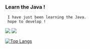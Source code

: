 ###     Learn the Java !
     I have just been learning the Java.
     hope to develop !
<img src="https://img.shields.io/badge/Java-3766AB?style=flat-square&logo=Java&logoColor=white"/>
<img src="https://img.shields.io/badge/Spring-3766AB?style=flat-square&logo=Spring&logoColor=white"/>



[![Top Langs](https://github-readme-stats.vercel.app/api/top-langs/?username=dhboys&hide=css,scss,html&show_icons=true&theme=radical)](https://github.com/dhboys/github-readme-stats)



<!--
**dhboys/dhboys** is a ✨ _special_ ✨ repository because its `README.md` (this file) appears on your GitHub profile.

Here are some ideas to get you started:

- 🔭 I’m currently working on ...
- 🌱 I’m currently learning ...
- 👯 I’m looking to collaborate on ...
- 🤔 I’m looking for help with ...
- 💬 Ask me about ...
- 📫 How to reach me: ...
- 😄 Pronouns: ...
- ⚡ Fun fact: ...
-->
